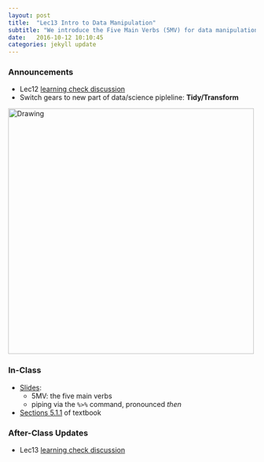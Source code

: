 ```yaml
---
layout: post
title:  "Lec13 Intro to Data Manipulation"
subtitle: "We introduce the Five Main Verbs (5MV) for data manipulation and piping."
date:   2016-10-12 10:10:45
categories: jekyll update
---
```




### Announcements

* Lec12 <a href = "{{ site.baseurl }}/assets/LC/barplots.html" target = "_blank">learning check discussion</a>
* Switch gears to new part of data/science pipleline: **Tidy/Transform**
<img src="{{ site.baseurl }}/assets/figure/pipeline.png" alt="Drawing" style="width: 500px;"/>


### In-Class

* <a href = "{{ site.baseurl }}/assets/2-Data/data_manipulation.html" target = "_blank">Slides</a>:
    + 5MV: the five main verbs
    + piping via the `%>%` command, pronounced *then*
* <a href = "https://rudeboybert.github.io/IntroStatDataSciences/5-manip.html" target = "_blank">Sections 5.1.1</a> of textbook


### After-Class Updates

* Lec13 <a href = "{{ site.baseurl }}/assets/LC/filter.html" target = "_blank">learning check discussion</a>

